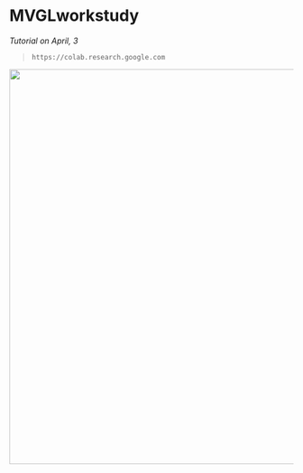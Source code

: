 # MVGLworkstudy

*Tutorial on April, 3*

> `https://colab.research.google.com`

<img src="https://keras.io/img/arxiv-mentions.png" width="700">

